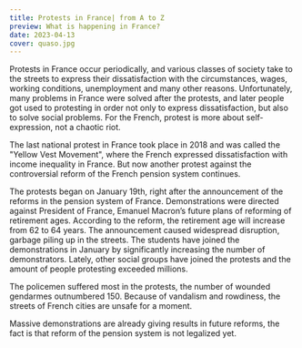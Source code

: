```yaml
---
title: Protests in France| from A to Z
preview: What is happening in France?
date: 2023-04-13
cover: quaso.jpg
---
```

Protests in France occur periodically, and various classes of society take to the streets to express their dissatisfaction with the circumstances, wages, working conditions, unemployment and many other reasons. Unfortunately, many problems in France were solved after the protests, and later people got used to protesting in order not only to express dissatisfaction, but also to solve social problems. For the French, protest is more about self-expression, not a chaotic riot.

The last national protest in France took place in 2018 and was called the "Yellow Vest Movement", where the French expressed dissatisfaction with income inequality in France. But now another protest against the controversial reform of the French pension system continues.

The protests began on January 19th, right after the announcement of the reforms in the pension system of France. Demonstrations were directed against President of France, Emanuel Macron’s future plans of reforming of retirement ages. According to the reform,  the retirement age will increase from 62 to 64 years. The announcement caused widespread disruption, garbage piling up in the streets. The students have joined the demonstrations in January by significantly increasing the number of demonstrators. Lately, other social groups have joined the protests and the amount of people protesting exceeded millions. 

The policemen suffered most in the protests, the number of wounded gendarmes outnumbered 150. Because of vandalism and rowdiness, the streets of French cities are unsafe for a moment. 

Massive demonstrations are already giving results in future reforms, the fact is that reform of the pension system is not legalized yet. 
